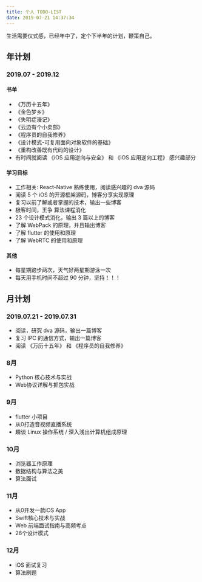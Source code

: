 ```yaml
---
title: 个人 TODO-LIST
date: 2019-07-21 14:37:34
---
```


生活需要仪式感，已经年中了，定个下半年的计划，鞭策自己。

## 年计划
### 2019.07 - 2019.12
#### 书单
- 《万历十五年》
- 《金色梦乡》
- 《失明症漫记》
- 《云边有个小卖部》
- 《程序员的自我修养》
- 《设计模式-可复用面向对象软件的基础》
- 《重构改善既有代码的设计》
- 有时间就阅读 《iOS 应用逆向与安全》 和 《iOS 应用逆向工程》 感兴趣部分

#### 学习目标
- 工作相关: React-Native 熟练使用，阅读感兴趣的 dva 源码
- 阅读 5 个 iOS 的开源框架源码，博客分享实现原理
- 复习以前了解或者掌握的技术，输出一些博客
- 极客时间，王争 算法课程消化
- 23 个设计模式消化，输出 3 篇以上的博客
- 了解 WebPack 的原理，并且输出博客
- 了解 flutter 的使用和原理
- 了解 WebRTC 的使用和原理 

#### 其他
- 每星期跑步两次，天气好两星期游泳一次
- 每天用手机时间不超过 90 分钟，坚持！！！

## 月计划
### 2019.07.21 - 2019.07.31
- 阅读，研究 dva 源码，输出一篇博客
- 复习 IPC 的通信方式，输出一篇博客
- 阅读 《万历十五年》 和 《程序员的自我修养》



### 8月

- Python 核心技术与实战
- Web协议详解与抓包实战

### 9月

- flutter 小项目
- 从0打造音视频直播系统
- 趣谈 Linux 操作系统 / 深入浅出计算机组成原理


### 10月

- 浏览器工作原理
- 数据结构与算法之美
- 算法面试

### 11月

- 从0开发一款iOS App
- Swift核心技术与实战
- Web 前端面试指南与高频考点
- 26个设计模式

### 12月

- iOS 面试复习
- 算法刷题

